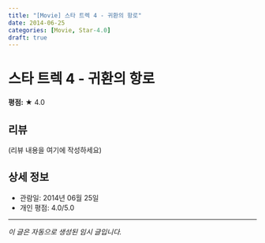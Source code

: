 ```yaml
---
title: "[Movie] 스타 트렉 4 - 귀환의 항로"
date: 2014-06-25
categories: [Movie, Star-4.0]
draft: true
---
```


# 스타 트렉 4 - 귀환의 항로

**평점:** ★ 4.0

## 리뷰

(리뷰 내용을 여기에 작성하세요)

## 상세 정보

- 관람일: 2014년 06월 25일
- 개인 평점: 4.0/5.0

---

*이 글은 자동으로 생성된 임시 글입니다.*
